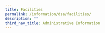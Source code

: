 ```yaml
---
title: Facilities
permalink: /information/dsa/facilities/
description: ""
third_nav_title: Administrative Information
---
```


